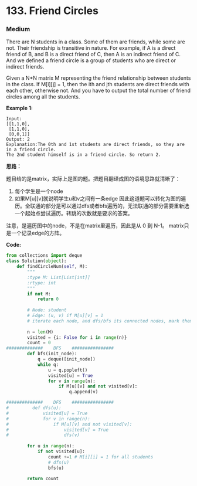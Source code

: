 # 133. Friend Circles
### Medium

There are N students in a class. Some of them are friends, while some are not. Their friendship is transitive in nature. For example, if A is a direct friend of B, and B is a direct friend of C, then A is an indirect friend of C. And we defined a friend circle is a group of students who are direct or indirect friends.

Given a N*N matrix M representing the friend relationship between students in the class. If M[i][j] = 1, then the ith and jth students are direct friends with each other, otherwise not. And you have to output the total number of friend circles among all the students.

**Example 1:**
```
Input: 
[[1,1,0],
 [1,1,0],
 [0,0,1]]
Output: 2
Explanation:The 0th and 1st students are direct friends, so they are in a friend circle. 
The 2nd student himself is in a friend circle. So return 2.
```

**思路：**

题目给的是matrix，实际上是图的题。把题目翻译成图的语境思路就清晰了：
1. 每个学生是一个node
2. 如果M[u][v]就说明学生u和v之间有一条edge
因此这道题可以转化为图的遍历。全联通的部分是可以通过dfs或者bfs遍历的，无法联通的部分需要重新选一个起始点尝试遍历。转跳的次数就是要求的答案。

注意，是遍历图中的node，不是在matrix里遍历，因此是从 0 到 N-1。 matrix只是一个记录edge的方阵。

**Code:**
```python
from collections import deque
class Solution(object):
    def findCircleNum(self, M):
        """
        :type M: List[List[int]]
        :rtype: int
        """
        if not M:
            return 0
        
        # Node: student
        # Edge: (u, v) if M[u][v] = 1
        # iterate each node, and dfs/bfs its connected nodes, mark them as visited, count++
        
        n = len(M)
        visited = {i: False for i in range(n)}
        count = 0
##############    BFS    ################
        def bfs(init_node):
            q = deque([init_node])
            while q:
                u = q.popleft()
                visited[u] = True
                for v in range(n):
                    if M[u][v] and not visited[v]:
                        q.append(v)

##############    DFS    ################        
#         def dfs(u):
#             visited[u] = True
#             for v in range(n):
#                 if M[u][v] and not visited[v]:
#                     visited[v] = True
#                     dfs(v)
        
        for u in range(n):
            if not visited[u]:
                count +=1 # M[i][i] = 1 for all students
                # dfs(u)
                bfs(u)
        
        return count
```
